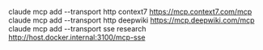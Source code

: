 claude mcp add --transport http context7 https://mcp.context7.com/mcp
claude mcp add --transport http deepwiki https://mcp.deepwiki.com/mcp
claude mcp add --transport sse research http://host.docker.internal:3100/mcp-sse